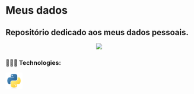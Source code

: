 # Meus dados
## **Repositório dedicado aos meus dados pessoais.**

<p align="center">
<img src="https://cdn.dribbble.com/users/4385214/screenshots/10639794/2gui.gif">
  
  ### 👨🏻‍💻 Technologies:

<img src="https://raw.githubusercontent.com/devicons/devicon/master/icons/python/python-original.svg" alt="imagem" width="45"> &nbsp;
  
